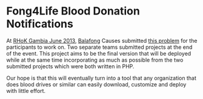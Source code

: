 # Fong4Life Blood Donation Notifications

At [RHoK Gambia June 2013](http://www.rhok.org/event/rhok-gambia-june-2013, "RHoK Gambia - June 2013"),
[Balafong](http://www.balafong.com, "Balafong Website") Causes submitted
[this problem](http://www.rhok.org/problems/blood-donation-notifications-fong4life, "Fong4life RHoK Problem Definition")
for the participants to work on. Two separate teams submitted projects at the end of the event.
This project aims to be the final version that will be deployed while at the same time incorporating as
much as possible from the two submitted projects which were both written in PHP.

Our hope is that this will eventually turn into a tool that any organization that does blood drives or similar
can easily download,  customize and deploy with little effort.